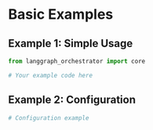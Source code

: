 # Basic Examples

## Example 1: Simple Usage

```python
from langgraph_orchestrator import core

# Your example code here
```

## Example 2: Configuration

```python
# Configuration example
```
